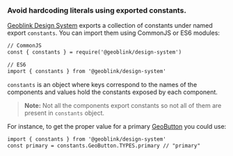 ### Avoid hardcoding literals using exported constants.

[Geoblink Design System](./) exports a collection of constants under named export
`constants`. You can import them using CommonJS or ES6 modules:

```markdown
// CommonJS
const { constants } = require('@geoblink/design-system')

// ES6
import { constants } from '@geoblink/design-system'
```

`constants` is an object where keys correspond to the names of the components
and values hold the constants exposed by each component.

> **Note:** Not all the components export constants so not all of them are
> present in `constants` object.

For instance, to get the proper value for a primary [GeoButton](./#/GeoButton)
you could use:

```markdown
import { constants } from '@geoblink/design-system'
const primary = constants.GeoButton.TYPES.primary // "primary"
```
